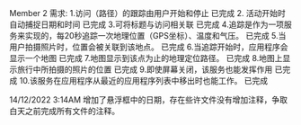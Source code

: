 Member 2 需求:
1.访问（路径）的跟踪由用户开始和停止 已完成
2. 活动开始时自动捕捉日期和时间  已完成
3.可将标题与访问相关联 已完成
4.追踪是作为一项服务来实现的，每20秒追踪一次地理位置（GPS坐标）、温度和气压。 已完成
5.当用户拍摄照片时，位置会被关联到该地点。 已完成
6.当追踪开始时，应用程序会显示一个地图 已完成
7.地图显示到该点为止的地理定位路径。 已完成
8.地图上显示旅行中所拍摄的照片的位置 已完成
9.即使屏幕关闭，该服务也能发挥作用  已完成
10.该服务在应用程序从最近的应用程序列表中移出时也能工作。 已完成

14/12/2022 3:14AM
增加了悬浮框中的日期，存在些许文件没有增加注释，争取白天之前完成所有文件的注释。
